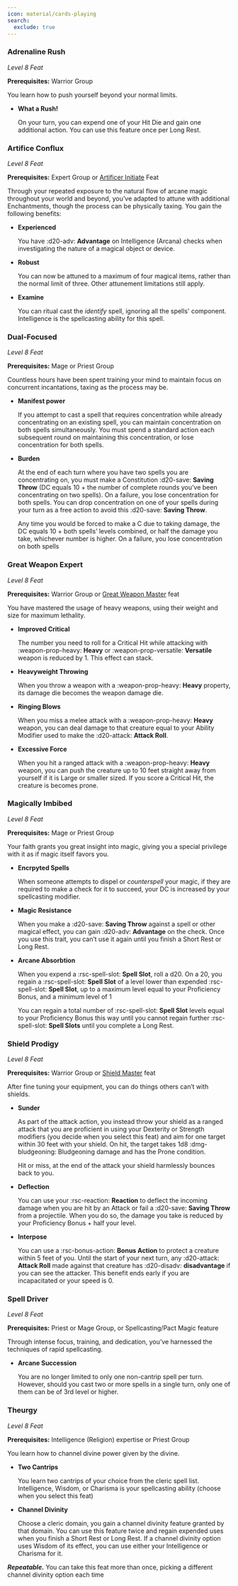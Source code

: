 ```yaml
---
icon: material/cards-playing
search:
  exclude: true
---
```


### Adrenaline Rush

*Level 8 Feat*

**Prerequisites:** Warrior Group  

You learn how to push yourself beyond your normal limits.

- **What a Rush!**

    On your turn, you can expend one of your Hit Die and gain one additional action. You can use this feature once per Long Rest.

### Artifice Conflux

*Level 8 Feat*

**Prerequisites:** Expert Group or [Artificer Initiate](feat-starting.md#artificer-initiate) Feat  

Through your repeated exposure to the natural flow of arcane magic throughout your world and beyond, you’ve adapted to attune with additional Enchantments, though the process can be physically taxing. You gain the following benefits:

- **Experienced**
    
    You have :d20-adv: **Advantage** on Intelligence (Arcana) checks when investigating the nature of a magical object or device.
    
- **Robust**
    
    You can now be attuned to a maximum of four magical items, rather than the normal limit of three. Other attunement limitations still apply.
    
- **Examine**
    
    You can ritual cast the *identify* spell, ignoring all the spells' component. Intelligence is the spellcasting ability for this spell.

### Dual-Focused

*Level 8 Feat*

**Prerequisites:** Mage or Priest Group  

Countless hours have been spent training your mind to maintain focus on concurrent incantations, taxing as the process may be.

- **Manifest power**
    
    If you attempt to cast a spell that requires concentration while already concentrating on an existing spell, you can maintain concentration on both spells simultaneously. You must spend a standard action each subsequent round on maintaining this concentration, or lose concentration for both spells.
    
- **Burden**
    
    At the end of each turn where you have two spells you are concentrating on, you must make a Constitution :d20-save: **Saving Throw** (DC equals 10 + the number of complete rounds you’ve been concentrating on two spells). On a failure, you lose concentration for both spells. You can drop concentration on one of your spells during your turn as a free action to avoid this :d20-save: **Saving Throw**.
    
    Any time you would be forced to make a C due to taking damage, the DC equals 10 + both spells’ levels combined, or half the damage you take, whichever number is higher. On a failure, you lose concentration on both spells

### Great Weapon Expert

*Level 8 Feat*

**Prerequisites:** Warrior Group or [Great Weapon Master](feat-4th-level.md#great-weapon-master) feat  

You have mastered the usage of heavy weapons, using their weight and size for maximum lethality.

- **Improved Critical**
    
    The number you need to roll for a Critical Hit while attacking with :weapon-prop-heavy: **Heavy** or :weapon-prop-versatile: **Versatile** weapon is reduced by 1. This effect can stack.
    
- **Heavyweight Throwing**
    
    When you throw a weapon with a :weapon-prop-heavy: **Heavy** property, its damage die becomes the weapon damage die.

- **Ringing Blows**
    
    When you miss a melee attack with a :weapon-prop-heavy: **Heavy** weapon, you can deal damage to that creature equal to your Ability Modifier used to make the :d20-attack: **Attack Roll**.

- **Excessive Force**
    
    When you hit a ranged attack with a :weapon-prop-heavy: **Heavy** weapon, you can push the creature up to 10 feet straight away from yourself if it is Large or smaller sized. If you score a Critical Hit, the creature is becomes prone.

[heavy]: ../../equipment/weapon/index.md#heavy
[versatile]: ../../equipment/weapon/index.md#versatile

### Magically Imbibed

*Level 8 Feat*

**Prerequisites:** Mage or Priest Group  

Your faith grants you great insight into magic, giving you a special privilege with it as if magic itself favors you.

- **Encrpyted Spells**
    
    When someone attempts to dispel or *counterspell* your magic, if they are required to make a check for it to succeed, your DC is increased by your spellcasting modifier.
    
- **Magic Resistance**
    
    When you make a :d20-save: **Saving Throw** against a spell or other magical effect, you can gain :d20-adv: **Advantage** on the check. Once you use this trait, you can’t use it again until you finish a Short Rest or Long Rest.
    
- **Arcane Absorbtion**
    
    When you expend a :rsc-spell-slot: **Spell Slot**, roll a d20. On a 20, you regain a :rsc-spell-slot: **Spell Slot** of a level lower than expended :rsc-spell-slot: **Spell Slot**, up to a maximum level equal to your Proficiency Bonus, and a minimum level of 1
    
    You can regain a total number of :rsc-spell-slot: **Spell Slot** levels equal to your Proficiency Bonus this way until you cannot regain further :rsc-spell-slot: **Spell Slots** until you complete a Long Rest.

### Shield Prodigy

*Level 8 Feat*

**Prerequisites:** Warrior Group or [Shield Master](feat-4th-level.md#shield-masterhb) feat  

After fine tuning your equipment, you can do things others can’t with shields.

- **Sunder**
    
    As part of the attack action, you instead throw your shield as a ranged attack that you are proficient in using your Dexterity or Strength modifiers (you decide when you select this feat) and aim for one target within 30 feet with your shield. On hit, the target takes 1d8 :dmg-bludgeoning: Bludgeoning damage and has the Prone condition.
    
    Hit or miss, at the end of the attack your shield harmlessly bounces back to you.
    
- **Deflection**
    
    You can use your :rsc-reaction: **Reaction** to deflect the incoming damage when you are hit by an Attack or fail a :d20-save: **Saving Throw** from a projectile. When you do so, the damage you take is reduced by your Proficiency Bonus + half your level.
    
- **Interpose**
    
    You can use a :rsc-bonus-action: **Bonus Action** to protect a creature within 5 feet of you. Until the start of your next turn, any :d20-attack: **Attack Roll** made against that creature has :d20-disadv: **disadvantage** if you can see the attacker. This benefit ends early if you are incapacitated or your speed is 0.

### Spell Driver

*Level 8 Feat*

**Prerequisites:** Priest or Mage Group, or Spellcasting/Pact Magic feature  

Through intense focus, training, and dedication, you’ve harnessed the techniques of rapid spellcasting.

- **Arcane Succession**
    
    You are no longer limited to only one non-cantrip spell per turn. However, should you cast two or more spells in a single turn, only one of them can be of 3rd level or higher.
    
### Theurgy

*Level 8 Feat*

**Prerequisites:** Intelligence (Religion) expertise or Priest Group  

You learn how to channel divine power given by the divine.

- **Two Cantrips**
    
    You learn two cantrips of your choice from the cleric spell list. Intelligence, Wisdom, or Charisma is your spellcasting ability (choose when you select this feat)
    
- **Channel Divinity**
    
    Choose a cleric domain, you gain a channel divinity feature granted by that domain. You can use this feature twice and regain expended uses when you finish a Short Rest or Long Rest. If a channel divinity option uses Wisdom of its effect, you can use either your Intelligence or Charisma for it.

***Repeatable.*** You can take this feat more than once, picking a different channel divinity option each time